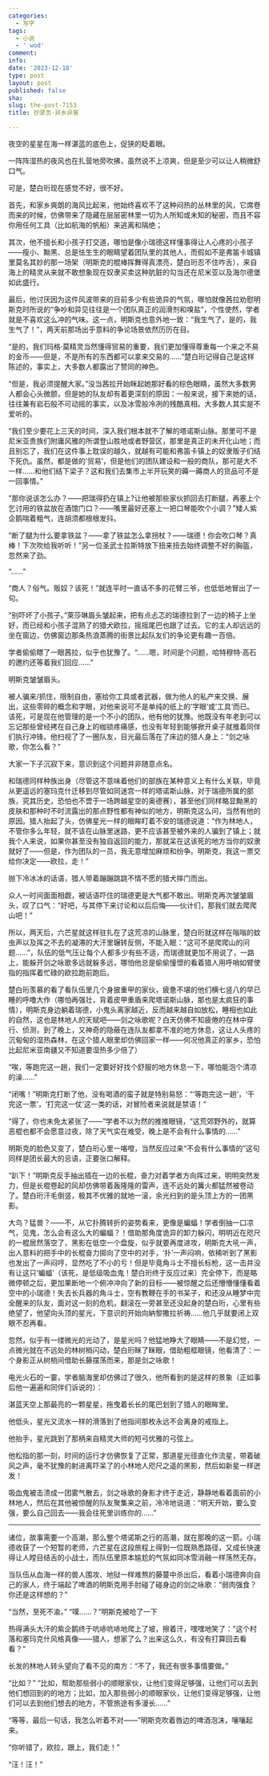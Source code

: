 ```yaml
---
categories:
  - 写字
tags:
  - 小说
  - ' wod'
comment: 
info: 
date: '2023-12-18'
type: post
layout: post
published: false
sha: 
slug: the-post-7153
title: 抄录页-异乡异客

---
```

夜空的星星在海一样湛蓝的底色上，促狭的眨着眼。

一阵阵湿热的夜风也在扎营地旁吹拂，虽然说不上凉爽，但是至少可以让人稍微舒口气。

可是，楚白珩现在感觉不好，很不好。

首先，和家乡爽朗的海风比起来，他始终喜欢不了这种闷热的丛林里的风，它席卷而来的时候，仿佛带来了隐藏在层层密林里一切为人所知或未知的秘密，而且不容你用任何工具（比如航海的帆船）来逃离和隔绝；

其次，他不擅长和小孩子打交道，哪怕是像小瑞德这样懂事得让人心疼的小孩子——瘦小、黝黑、总是怯生生的眼睛望着团队里的其他人，而假如不是弗笛卡城镇里莫名其妙的那一场架（明斯克的棍棒挥舞得真漂亮，楚白珩忍不住咋舌），来自海上的精灵从来就不敢想象现在奴隶买卖这种肮脏的勾当还在尼米亚以及海尔德堡如此盛行。

最后，他讨厌因为这件风波带来的目前多少有些诡异的气氛，哪怕就像茜拉劝慰明斯克时所说的“争吵和异见往往是一个团队真正的润滑剂和嗅盐”，个性使然，学者就是不喜欢这么冲的气味。这一点，明斯克也意外地一致：“我生气了，是的，我生气了！”，两天前那场出乎意料的争论场景依然历历在目。

“是的，我们玛格·莫精灵当然懂得贸易的重要，我们更加懂得尊重每一个来之不易的金币——但是，不是所有的东西都可以拿来交易的……”楚白珩记得自己是这样陈述的，事实上，大多数人都露出了赞同的神色。

“但是，我必须提醒大家。”没当茜拉开始眯起她那好看的棕色眼睛，虽然大多数男人都会心头微颤，但是她的队友却有着更深刻的原因：一般来说，接下来她的话，往往兼有岩石般不可动摇的事实，以及冰雪般冷冽的残酷真相。大多数人其实是不爱听的。

“我们至少要花上三天的时间，深入我们根本就不了解的塔诺斯山脉。那里可不是尼米亚贵族们附庸风雅的所谓登山胜地或者野营区，那里是真正的未开化山地；而且别忘了，我们在这件事上耽误的越久，就越有可能和弗笛卡镇上的奴隶贩子们结下死仇。虽然，都是做的‘贸易’，但是他们的团队建设和一般的商队，那可是大不一样……和他们结下梁子？这和我们去集市上半开玩笑的薅一薅商人的货品可不是一回事情。”

"那你说该怎么办？——把瑞得扔在镇上?让他被那些家伙抓回去打断腿，再塞上个乞讨用的铁盆放在酒馆门口？——嘴里最好还塞上一把口琴能吹个小调？"矮人紫企鹅喘着粗气，连胡须都根根发抖。

”断了腿为什么要拿铁盆？——拿了铁盆怎么拿拐杖？——瑞德！你会吹口琴？真棒！下次吹给我听听！”另一位圣武士拉斯特放下扭来扭去始终调整不好的胸盔，忽然来了劲。

“……”

“商人？俗气。贩奴？该死！”就连平时一直话不多的花臂三爷，也低低地冒出了一句。

“别吓坏了小孩子。”萊莎琳眉头皱起来，把有点忐忑的瑞德拉到了一边的椅子上坐好，而已经和小孩子混熟了的猎犬欧拉，摇摇尾巴也跟了过去。它的主人却远远的坐在窗边，仿佛窗边那条热浪蒸腾的街景比起队友们的争论更有趣一百倍。

学者偷偷瞟了一眼茜拉，似乎也犹豫了。“……嗯，时间是个问题，哈特穆特·高石的邀约还等着我们回应……”

明斯克皱皱眉头。

被人骗来/抓住，限制自由，塞给你工具或者武器，做为他人的私产来交换、展出，这些零碎的概念和字眼，对他来说可不是单纯的纸上的‘字眼’或’工具‘而已。该死，可是现在他管理的是一个不小的团队，他有他的犹豫。他既没有年老到可以忘记那些曾经拷在自己身上的枷锁疼痛感，也没有年轻到能够掀开桌子就推着同伴们执行冲锋。他扫视了了一圈队友，目光最后落在了床边的猎人身上：“剑之咏歌，你怎么看？”

大家一下子沉寂下来，意识到这个问题并非随意点名。

和瑞德同样种族出身（尽管这不意味着他们的部族在某种意义上有什么关联，毕竟从更遥远的塞玛克什迁移到尽管如同迷宫一样的塔诺斯山脉，对于瑞德所属的部族，究其历史，恐怕也不啻于一场跨越星空的奥德赛），甚至他们同样略显黝黑的皮肤和那种时不时流露出的那点野性都有神似的地方，明斯克这么问，当然有他的原因。猎人抬起了头，仿佛星光一样的眼眸盯着不安的瑞德说道：“作为林地人，不管你多么年轻，就不该在山脉里迷路，更不应该甚至被外来的人骗到了镇上；就我个人来说，如果你甚至没有独自返回的能力，那就呆在这该死的地方当你的奴隶就好了——但是，作为团队的一员，我无意增加麻烦和纷争。明斯克，我这一票交给你决定——欧拉，走！”

抛下冷冰冰的话语，猎人带着蹦蹦跳跳不情不愿的猎犬摔门而出。

众人一时间面面相觑，被话语吓住的瑞德更是大气都不敢出。明斯克再次皱皱眉头，叹了口气：“好吧，与其停下来讨论和以后后悔——伙计们，那我们就去爬爬山吧！”

所以，两天后，六芒星就这样驻扎在了这荒凉的山脉里，楚白珩就这样在嗡嗡的蚊虫声以及挥之不去的凝滞的大汗里辗转反侧，不能入眠：“这可不是爬爬山的问题……”，队伍的低气压让每个人都多少有些不适，而瑞德就更加不用说了，一路上，能躲开剑之咏歌多远就躲多远，哪怕他总是偷偷憧憬的看着猎人用呼哨如臂使指的指挥着忙碌的欧拉跑前跑后。

楚白珩羡慕的看了看队伍里几个身披重甲的家伙，疲惫不堪的他们横七竖八的早已睡的呼噜大作（哪怕再强壮，背着皮甲重盾来爬塔诺斯山脉，那也是太疯狂的事情），明斯克身边躺着瑞德，小鬼头离家越近，反而越来越自如放松，睡相也如此的自然，这也是林地人的天赋吧——剑之咏歌呢？白天仿佛不知疲倦的在林中穿行、侦测，到了晚上，又神奇的隐蔽在连队友都拿不准的地方休息，这让人头疼的沉甸甸的湿热森林，在这个猎人眼里却仿佛回家一样——何况他真正的家乡，恐怕比起尼米亚南疆又不知道要湿热多少倍了）

“唉，等跑完这一趟，我们一定要好好找个舒服的地方休息一下，哪怕能泡个清凉的澡……”

“闭嘴！”明斯克打断了他，没有喝酒的蛮子就是特别易怒：“‘等跑完这一趟’，‘干完这一票’，‘打完这一仗’这一类的话，对冒险者来说就是禁语！”

“得了，你也未免太紧张了——”学者不以为然的推推眼镜，“这荒郊野外的，就算恶棍也都不会愿意过夜，除了天气实在难受，晚上是不会有什么事情的……”

明斯克的脸色又变了，楚白珩心里一咯噔，当然反应过来“不会有什么事情的”这句同样是团长最大的忌语，正要张口解释。

“趴下！”明斯克反手抽出插在一边的长棍，奋力对着学者方向挥过来，明明突然发力，但是长棍卷起的风却仿佛带着轰隆隆的雷声，连不远处的篝火都猛然被卷动了。楚白珩汗毛倒竖，极其不优雅的就地一滚，余光扫到的是头顶上方的一团黑影。

大鸟？猛兽？——不，从它扑腾转折的姿势看来，更像是蝙蝠！学者倒抽一口凉气，见鬼，怎么会有这么大的蝙蝠？！借助那角度诡异的卸力躲闪，明明近在咫尺的一棍居然落空了，黑影在低空一个盘旋，似乎就要再度进攻，明斯克大吼一声，出人意料的把手中的长棍奋力掷向了空中的对手，‘扑’一声闷响，依稀听到了黑影也发出了一声闷哼，显然吃了不小的亏！但是毕竟角斗士不擅长标枪，这一击并没有让这只‘蝙蝠’（该死，是低级吸血鬼！楚白珩终于反应过来）完全停下，而是略微停顿之后，更加果断地一个俯冲冲向了新的目标——被惊醒之后还懵懵懂懂看着空中的小瑞德！失去长兵器的角斗士，空有教鞭在手的书呆子，和还没从睡梦中完全醒来的队友，面对这一刻的危机，翻滚在一旁甚至还没起身的楚白珩，心里有些绝望了，他望向头顶的星光，下意识的开始向納黎撒拉祈祷……他几乎就要闭上双眼不忍再看。

忽然，似乎有一缕微光的光动了，是星光吗？他猛地睁大了眼睛——不是幻觉，一点微光就在不远处的林树梢闪动，楚白珩眯了眯眼，借助粗框眼镜，他看清了：一个身影正从树梢间借助长藤摆荡而来，那是剑之咏歌！

电光火石的一霎，学者脑海里却仿佛过了很久，他所看到的是这样的景象（正如事后他一遍遍和同伴们诉说的）：

湛蓝天空上那最亮的一颗星星，拖曳着长长的尾巴划到了猎人的眼眸里。

他低头，星光又流水一样的滑落到了他指间那枚永远不会离身的戒指上。

他抬手，星光跳到了那柄来自精灵大师的短弓优雅的弓弦上。

他松指的那一刻，时间的运行才仿佛恢复了正常，那道星光径直化作流星，带着破风之声，毫不犹豫的射进离吓呆了的小林地人咫尺之遥的黑影，然后如新星一样迸发！

吸血鬼被击溃成一团雾气散去，剑之咏歌的身影才终于走近，静静地看着面前的小林地人，然后在其他被惊醒的队友聚集来之前，冷冷地说道：“明天开始，要么变强，要么自己回去——我会往死里训练你的……”

---

诸位，故事需要一个高潮，那么整个塔诺斯之行的高潮，就在那晚的这一箭。小瑞德收获了一个短暂的老师，六芒星在这段旅程上得到一位既熟悉路径，又成长快速得让人瞠目结舌的小战士，而队伍里原本尴尬的气氛如同冰雪消融一样荡然无存。

当队伍从血海一样的兽人围攻、地狱一样难熬的藤蔓中杀出后，看着小瑞德奔向自己的家人，终于端起了啤酒的明斯克用手肘碰了碰身边的剑之咏歌：“弱肉强食？你还是这样想的？”

“当然，至死不渝。” “噗……？”明斯克被呛了一下

热得满头大汗的紫企鹅终于吭哧吭哧地爬上了坡，擦着汗，嘿嘿地笑了：”这个村落和塞玛克什风格真像——猎人，想家了么？出来这么久，有没有打算回去看看？“

长发的林地人转头望向了看不见的南方：“不了，我还有很多事情要做。”

“比如？” “比如，帮助那些弱小的顺眼家伙，让他们变得足够强，让他们可以去到他们想回到的的地方；比如，加入那些弱小的顺眼家伙，让他们变得足够强，让他们可以去到他们想去的地方，不管旅途有多漫长……”

“等等，最后一句话，我怎么听着不对——”明斯克吹着唇边的啤酒泡沫，嚷嚷起来。

“你听错了，欧拉，跟上，我们走！”
 
“汪！汪！”
